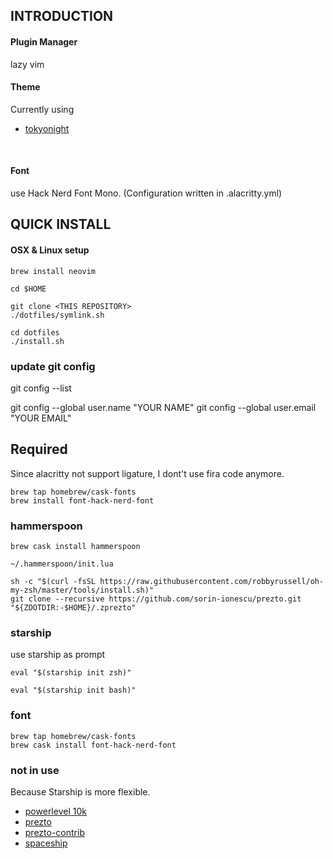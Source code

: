 ## INTRODUCTION

#### Plugin Manager

lazy vim

#### Theme

Currently using

- [tokyonight](https://github.com/folke/tokyonight.nvim)

<br>

#### Font

use Hack Nerd Font Mono. (Configuration written in .alacritty.yml)

## QUICK INSTALL

#### OSX & Linux setup

`brew install neovim`

```
cd $HOME

git clone <THIS REPOSITORY>
./dotfiles/symlink.sh
```

```
cd dotfiles
./install.sh
```

### update git config

git config --list

git config --global user.name "YOUR NAME"
git config --global user.email "YOUR EMAIL"

## Required

Since alacritty not support ligature, I dont't use fira code anymore.

```
brew tap homebrew/cask-fonts
brew install font-hack-nerd-font
```

### hammerspoon

`brew cask install hammerspoon`

`~/.hammerspoon/init.lua`

```
sh -c "$(curl -fsSL https://raw.githubusercontent.com/robbyrussell/oh-my-zsh/master/tools/install.sh)"
git clone --recursive https://github.com/sorin-ionescu/prezto.git "${ZDOTDIR:-$HOME}/.zprezto"
```

### starship

use starship as prompt

```zsh/.zshrc
eval "$(starship init zsh)"
```

```bash/.bashrc
eval "$(starship init bash)"
```

### font

```
brew tap homebrew/cask-fonts
brew cask install font-hack-nerd-font
```

### not in use

Because Starship is more flexible.

- [powerlevel 10k](https://github.com/romkatv/powerlevel10k)
- [prezto](https://github.com/sorin-ionescu/prezto)
- [prezto-contrib](https://github.com/belak/prezto-contrib)
- [spaceship](https://github.com/denysdovhan/spaceship-prompt)
